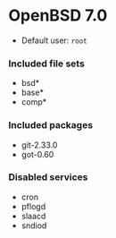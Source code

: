 # OpenBSD 7.0

- Default user: `root`

### Included file sets

- bsd*
- base*
- comp*

### Included packages

- git-2.33.0
- got-0.60

### Disabled services

- cron
- pflogd
- slaacd
- sndiod
